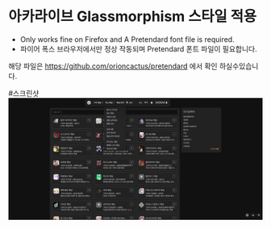 # 아카라이브 Glassmorphism 스타일 적용
* Only works fine on Firefox and A Pretendard font file is required.
* 파이어 폭스 브라우저에서만 정상 작동되며 Pretendard 폰트 파일이 필요합니다.

해당 파일은 https://github.com/orioncactus/pretendard 에서 확인 하실수있습니다.

#스크린샷
![](https://github.com/choho1515/arca.live_glass-style/blob/main/shot.png)
